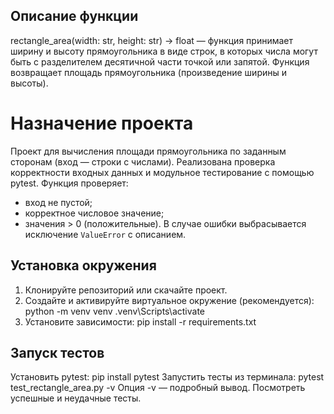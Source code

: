 ## Описание функции
rectangle_area(width: str, height: str) -> float — функция принимает ширину и
высоту прямоугольника в виде строк, в которых числа могут быть с
разделителем десятичной части точкой или запятой. Функция возвращает
площадь прямоугольника (произведение ширины и высоты).
# Назначение проекта
Проект для вычисления площади прямоугольника по заданным сторонам
(вход — строки с числами). Реализована проверка корректности входных
данных и модульное тестирование с помощью pytest.
Функция проверяет:
- вход не пустой;
- корректное числовое значение;
- значения > 0 (положительные).
В случае ошибки выбрасывается исключение `ValueError` с описанием.
## Установка окружения
1. Клонируйте репозиторий или скачайте проект.
2. Создайте и активируйте виртуальное окружение (рекомендуется):
python -m venv venv
.venv\Scripts\activate
3. Установите зависимости:
pip install -r requirements.txt
## Запуск тестов
Установить pytest:
pip install pytest
Запустить тесты из терминала:
pytest test_rectangle_area.py -v
Опция -v — подробный вывод.
Посмотреть успешные и неудачные тесты.
